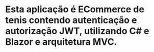 <h1>Esta aplicação é ECommerce de tenis contendo autenticação e autorização JWT, utilizando C# e Blazor e arquitetura MVC.</h1>
